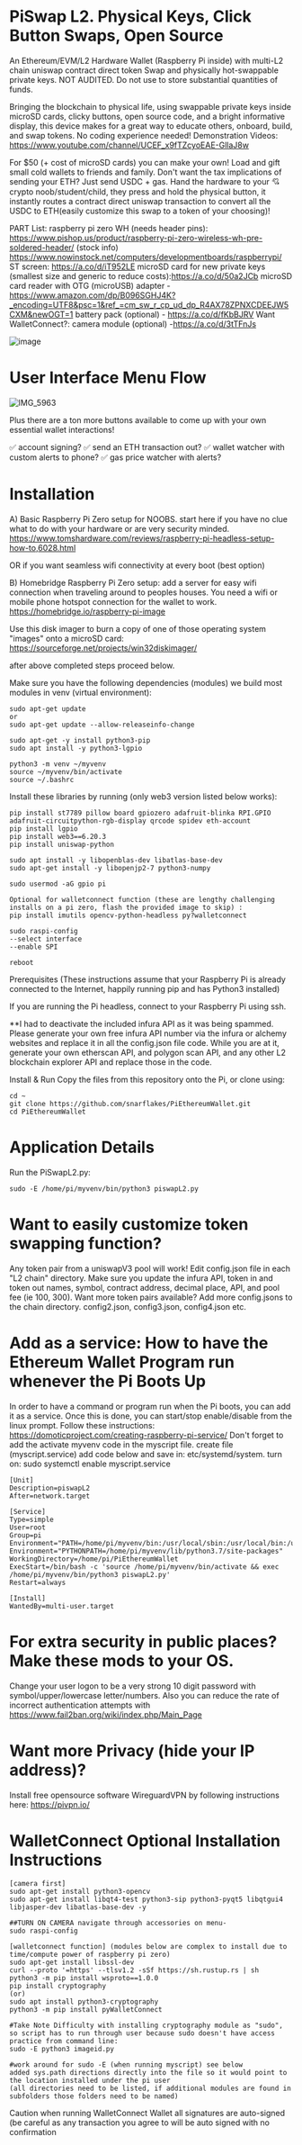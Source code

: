 #  PiSwap L2. Physical Keys, Click Button Swaps, Open Source

An Ethereum/EVM/L2 Hardware Wallet (Raspberry Pi inside) with multi-L2 chain uniswap contract direct token Swap and physically hot-swappable private keys.
NOT AUDITED. Do not use to store substantial quantities of funds. 

Bringing the blockchain to physical life, using swappable private keys inside microSD cards, clicky buttons, open source code, and a bright informative display, this device makes for a great way to educate others, onboard, build, and swap tokens. No coding experience needed!
Demonstration Videos: https://www.youtube.com/channel/UCEF_x9fTZcyoEAE-GllaJ8w

For $50 (+ cost of microSD cards) you can make your own! Load and gift small cold wallets to friends and family.
Don't want the tax implications of sending your ETH?  Just send USDC + gas. 
Hand the hardware to your 💘 crypto noob/student/child, they press and hold the physical button, it instantly routes a contract direct uniswap transaction to convert all the USDC to ETH(easily customize this swap to a token of your choosing)!

PART List: 
raspberry pi zero WH (needs header pins): https://www.pishop.us/product/raspberry-pi-zero-wireless-wh-pre-soldered-header/
(stock info) https://www.nowinstock.net/computers/developmentboards/raspberrypi/
ST screen: https://a.co/d/iT952LE
microSD card for new private keys (smallest size and generic to reduce costs):https://a.co/d/50a2JCb
microSD card reader with OTG (microUSB) adapter - https://www.amazon.com/dp/B096SGHJ4K?_encoding=UTF8&psc=1&ref_=cm_sw_r_cp_ud_dp_R4AX78ZPNXCDEEJW5CXM&newOGT=1
battery pack (optional) - https://a.co/d/fKbBJRV
Want WalletConnect?: camera module (optional) -https://a.co/d/3tTFnJs

![image](https://nftydaze.com/wp-content/uploads/2023/04/IMG-1435.jpg)

# User Interface Menu Flow
![IMG_5963](https://github.com/user-attachments/assets/8df36b67-a583-497c-b559-e5e7b92dd86b)

Plus there are a ton more buttons available to come up with your own essential wallet interactions!

✅ account signing?
✅ send an ETH transaction out?
✅ wallet watcher with custom alerts to phone?
✅ gas price watcher with alerts?


# Installation

A) Basic Raspberry Pi Zero setup for NOOBS.  start here if you have no clue what to do with your hardware or are very security minded.
https://www.tomshardware.com/reviews/raspberry-pi-headless-setup-how-to,6028.html

OR if you want seamless wifi connectivity at every boot (best option)

B) Homebridge Raspberry Pi Zero setup: add a server for easy wifi connection when traveling around to peoples houses. You need a wifi or mobile phone hotspot connection for the wallet to work.
https://homebridge.io/raspberry-pi-image

Use this disk imager to burn a copy of one of those operating system "images" onto a microSD card: https://sourceforge.net/projects/win32diskimager/

after above completed steps proceed below. 

Make sure you have the following dependencies (modules) we build most modules in venv (virtual environment):

````
sudo apt-get update
or
sudo apt-get update --allow-releaseinfo-change

sudo apt-get -y install python3-pip
sudo apt install -y python3-lgpio

python3 -m venv ~/myvenv
source ~/myvenv/bin/activate
source ~/.bashrc

````

Install these libraries by running (only web3 version listed below works):

````
pip install st7789 pillow board gpiozero adafruit-blinka RPI.GPIO adafruit-circuitpython-rgb-display qrcode spidev eth-account
pip install lgpio
pip install web3==6.20.3
pip install uniswap-python

sudo apt install -y libopenblas-dev libatlas-base-dev
sudo apt-get install -y libopenjp2-7 python3-numpy

sudo usermod -aG gpio pi

Optional for walletconnect function (these are lengthy challenging installs on a pi zero, flash the provided image to skip) :
pip install imutils opencv-python-headless py?walletconnect

sudo raspi-config
--select interface
--enable SPI

reboot
````

Prerequisites
(These instructions assume that your Raspberry Pi is already connected to the Internet, happily running pip and has Python3 installed)

If you are running the Pi headless, connect to your Raspberry Pi using ssh.

**I had to deactivate the included infura API as it was being spammed. Please generate your own free infura API number via the infura or alchemy websites and replace it in all the config.json file code. While you are at it, generate your own etherscan API, and polygon scan API, and any other L2 blockchain explorer API and replace those in the code. 

Install & Run
Copy the files from this repository onto the Pi, or clone using:

```````````
cd ~
git clone https://github.com/snarflakes/PiEthereumWallet.git
cd PiEthereumWallet
```````````

# Application Details

Run the PiSwapL2.py:
`````````````
sudo -E /home/pi/myvenv/bin/python3 piswapL2.py
`````````````

# Want to easily customize token swapping function? 

Any token pair from a uniswapV3 pool will work! 
Edit config.json file in each "L2 chain" directory.  Make sure you update the infura API, token in and token out names, symbol, contract address, decimal place, API, and pool fee (ie 100, 300). Want more token pairs available? Add more config.jsons to the chain directory.  config2.json, config3.json, config4.json etc.

# Add as a service: How to have the Ethereum Wallet Program run whenever the Pi Boots Up 

In order to have a command or program run when the Pi boots, you can add it as a service. Once this is done, you can start/stop enable/disable from the linux prompt.
Follow these instructions: https://domoticproject.com/creating-raspberry-pi-service/
Don't forget to add the activate myvenv code in the myscript file.  create file (myscript.service) add code below and save in: etc/systemd/system. turn on: sudo systemctl enable myscript.service
````
[Unit]
Description=piswapL2
After=network.target

[Service]
Type=simple
User=root
Group=pi
Environment="PATH=/home/pi/myvenv/bin:/usr/local/sbin:/usr/local/bin:/usr/sbin:/usr/bin:/sbin:/bin"
Environment="PYTHONPATH=/home/pi/myvenv/lib/python3.7/site-packages"
WorkingDirectory=/home/pi/PiEthereumWallet
ExecStart=/bin/bash -c 'source /home/pi/myvenv/bin/activate && exec /home/pi/myvenv/bin/python3 piswapL2.py'
Restart=always

[Install]
WantedBy=multi-user.target
````
# For extra security in public places? Make these mods to your OS.

Change your user logon to be a very strong 10 digit password with symbol/upper/lowercase letter/numbers.  Also you can reduce the rate of incorrect authentication attempts with https://www.fail2ban.org/wiki/index.php/Main_Page

# Want more Privacy (hide your IP address)?

Install free opensource software WireguardVPN by following instructions here: https://pivpn.io/

# WalletConnect Optional Installation Instructions
````
[camera first]
sudo apt-get install python3-opencv
sudo apt-get install libqt4-test python3-sip python3-pyqt5 libqtgui4 libjasper-dev libatlas-base-dev -y

##TURN ON CAMERA navigate through accessories on menu- 
sudo raspi-config

[walletconnect function] (modules below are complex to install due to time/compute power of raspberry pi zero)
sudo apt-get install libssl-dev
curl --proto '=https' --tlsv1.2 -sSf https://sh.rustup.rs | sh
python3 -m pip install wsproto==1.0.0
pip install cryptography
(or)
sudo apt install python3-cryptography
python3 -m pip install pyWalletConnect

#Take Note Difficulty with installing cryptography module as "sudo", so script has to run through user because sudo doesn't have access
practice from command line: 
sudo -E python3 imageid.py

#work around for sudo -E (when running myscript) see below
added sys.path directions directly into the file so it would point to the location installed under the pi user
(all directories need to be listed, if additional modules are found in subfolders those folders need to be named)

`````````````
Caution when running WalletConnect Wallet all signatures are auto-signed (be careful as any transaction you agree to will be auto signed with no confirmation

